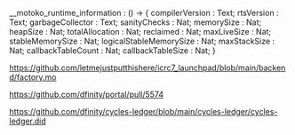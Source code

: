 __motoko_runtime_information : () -> {
    compilerVersion : Text;
    rtsVersion : Text;
    garbageCollector : Text;
    sanityChecks : Nat;
    memorySize : Nat;
    heapSize : Nat;
    totalAllocation : Nat;
    reclaimed : Nat;
    maxLiveSize : Nat;
    stableMemorySize : Nat;
    logicalStableMemorySize : Nat;
    maxStackSize : Nat;
    callbackTableCount : Nat;
    callbackTableSize : Nat;
}

https://github.com/letmejustputthishere/icrc7_launchpad/blob/main/backend/factory.mo

https://github.com/dfinity/portal/pull/5574

https://github.com/dfinity/cycles-ledger/blob/main/cycles-ledger/cycles-ledger.did